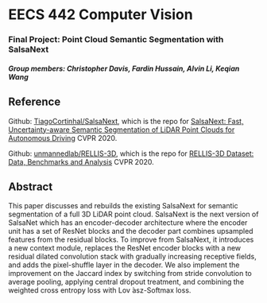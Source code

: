 # EECS 442 Computer Vision 
### Final Project: Point Cloud Semantic Segmentation with SalsaNext
##### Group members: Christopher Davis, Fardin Hussain, Alvin Li, Keqian Wang


## Reference

Github: [TiagoCortinhal/SalsaNext](https://github.com/TiagoCortinhal/SalsaNext), which is the repo for [SalsaNext: Fast, Uncertainty-aware Semantic Segmentation of LiDAR Point Clouds for Autonomous Driving](https://arxiv.org/abs/2003.03653) CVPR 2020.

Github: [unmannedlab/RELLIS-3D](https://github.com/unmannedlab/RELLIS-3D), which is the repo for [RELLIS-3D Dataset: Data, Benchmarks and Analysis](https://arxiv.org/abs/2011.12954) CVPR 2020.


## Abstract
This paper discusses and rebuilds the existing SalsaNext for semantic segmentation of a full 3D LiDAR point cloud. SalsaNext is the next version of SalsaNet which has an encoder-decoder architecture where the encoder unit has a set of ResNet blocks and the decoder part combines upsampled features from the residual blocks. To improve from SalsaNext, it introduces a new context module, replaces the ResNet encoder blocks with a new residual dilated convolution stack with gradually increasing receptive fields, and adds the pixel-shuffle layer in the decoder. We also implement the improvement on the Jaccard index by switching from stride convolution to average pooling, applying central dropout treatment, and combining the weighted cross entropy loss with Lov ́asz-Softmax loss.
